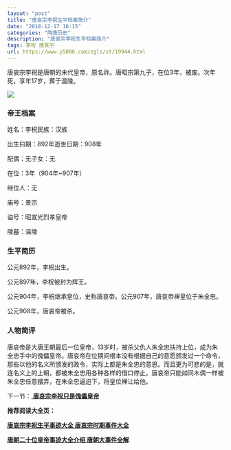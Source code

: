 ```yaml
---
layout: "post"
title: "唐哀宗李祝生平档案简介"
date: "2018-12-17 16:15"
categories: "隋唐历史"
description: "唐哀宗李祝生平档案简介"
tags: 李祝 唐哀宗
url: https://www.y5000.com/zgls/st/19944.html
---
```






唐哀宗李祝是唐朝的末代皇帝，原名祚。唐昭宗第九子，在位3年，被废。次年死，享年17岁，葬于温陵。

![](https://img.y5000.com/uploads/allimg/170427/8-1F42F9240DL.jpg)

###  帝王档案

姓名：李柷民族：汉族

出生曰期：892年逝世日期：908年

配偶：无子女：无

在位：3年（904年~907年）

继位人：无

庙号：景宗

谥号：昭宣光烈孝皇帝

陵墓：温陵

###  生平简历

公元892年，李柷出生。

公元897年，李柷被封为辉王。

公元904年，李柷继承皇位，史称唐哀帝。公元907年，唐哀帝禅皇位于朱全忠。

公元908年，唐哀帝被杀。

###  人物简评

唐哀帝是大唐王朝最后一位皇帝，13岁时，被杀父仇人朱全忠扶持上位，成为朱全忠手中的傀儡皇帝。唐哀帝在位期间根本没有根据自己的意愿颁发过一个命令，那些以他的名义所颁发的政令，实际上都是朱全忠的意思。而且更为可悲的是，就连名义上的上朝，都被朱全忠用各种各样的借口停止。唐哀帝只能如同木偶一样被朱全忠任意摆弄，在朱全忠逼迫下，将皇位禅让给他。

下一节：[ **唐哀宗李祝只是傀儡皇帝**](https://www.y5000.com/zgls/st/19945.html)

**推荐阅读大全页：**

[**唐哀宗李祝生平事迹大全 唐哀宗时期事件大全**](https://www.y5000.com/zgls/st/19948.html)

[**唐朝二十位皇帝事迹大全介绍 唐朝大事件全解**](https://www.y5000.com/zgls/st/19949.html)
